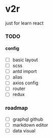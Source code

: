 # v2r
just for learn react



### TODO
#### config
- [ ] basic layout 
- [ ] scss
- [ ] antd import
- [ ] alias
- [ ] axios config
- [ ] router
- [ ] redux

### roadmap
- [ ] graphql github
- [ ] markdown editor
- [ ] data visual
